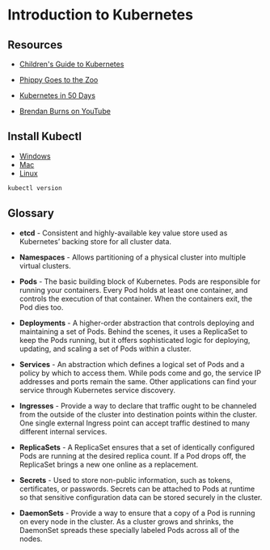 # Introduction to Kubernetes

## Resources

* [Children's Guide to Kubernetes](https://www.cncf.io/wp-content/uploads/2019/03/The-Illustrated-Childrens-Guide-to-Kubernetes.pdf)

* [Phippy Goes to the Zoo](https://azure.microsoft.com/mediahandler/files/resourcefiles/phippy-goes-to-the-zoo/Phippy%20Goes%20To%20The%20Zoo_MSFTonline.pdf)

* [Kubernetes in 50 Days](https://azure.microsoft.com/mediahandler/files/resourcefiles/kubernetes-learning-path/Kubernetes%20Learning%20Path%20version%201.0.pdf)

* [Brendan Burns on YouTube](https://www.youtube.com/watch?v=EUitQ8DaZW8&list=PLLasX02E8BPCrIhFrc_ZiINhbRkYMKdPT)

## Install Kubectl

* [Windows](https://kubernetes.io/docs/tasks/tools/install-kubectl/#install-kubectl-on-windows)
* [Mac](https://kubernetes.io/docs/tasks/tools/install-kubectl/#install-kubectl-on-macos)
* [Linux](https://kubernetes.io/docs/tasks/tools/install-kubectl/#install-kubectl-on-linux)

```bash
kubectl version
```

## Glossary

* **etcd** - Consistent and highly-available key value store used as Kubernetes’ backing store for all cluster data.

<!-- * **Controllers** - A daemon that embeds the core control loops shipped with Kubernetes. In applications of robotics and automation, a control loop is a non-terminating loop that regulates the state of the system. In Kubernetes, a controller is a control loop that watches the shared state of the cluster through the API server and makes changes attempting to move the current state towards the desired state. Examples of controllers that ship with Kubernetes today are the replication controller, endpoints controller, namespace controller, and service accounts controller. -->

* **Namespaces** - Allows partitioning of a physical cluster into multiple virtual clusters.

<!-- * **Names** - All objects in the Kubernetes are unambiguously identified by a Name. -->

* **Pods** - The basic building block of Kubernetes. Pods are responsible for running your containers. Every Pod holds at least one container, and controls the execution of that container. When the containers exit, the Pod dies too.

* **Deployments** - A higher-order abstraction that controls deploying and maintaining a set of Pods. Behind the scenes, it uses a ReplicaSet to keep the Pods running, but it offers sophisticated logic for deploying, updating, and scaling a set of Pods within a cluster.

* **Services** - An abstraction which defines a logical set of Pods and a policy by which to access them. While pods come and go, the service IP addresses and ports remain the same. Other applications can find your service through Kubernetes service discovery.

* **Ingresses** - Provide a way to declare that traffic ought to be channeled from the outside of the cluster into destination points within the cluster. One single external Ingress point can accept traffic destined to many different internal services.

* **ReplicaSets** - A ReplicaSet ensures that a set of identically configured Pods are running at the desired replica count. If a Pod drops off, the ReplicaSet brings a new one online as a replacement.

* **Secrets** - Used to store non-public information, such as tokens, certificates, or passwords. Secrets can be attached to Pods at runtime so that sensitive configuration data can be stored securely in the cluster.

* **DaemonSets** - Provide a way to ensure that a copy of a Pod is running on every node in the cluster. As a cluster grows and shrinks, the DaemonSet spreads these specially labeled Pods across all of the nodes.